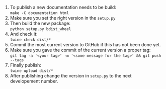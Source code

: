 1. To publish a new documentation needs to be build:\
`make -C documentation html`
2. Make sure you set the right version in the `setup.py`
3. Then build the new package:\
`python setup.py bdist_wheel`
4. And check it:\
`twine check dist/*`
5. Commit the most current version to GitHub if this has not been done yet.
6. Make sure you gave the commit of the current version a proper tag:\
`git tag -a '<your tag>' -m '<some message for the tag>' && git push --tags`
7. Finally publish:\
`twine upload dist/*`
8. After publishing change the version in `setup.py` to the next developement number.
